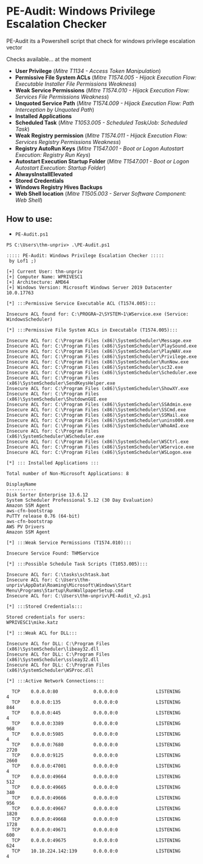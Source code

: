 # PE-Audit: Windows Privilege Escalation Checker
PE-Audit its a Powershell script that check for windows privilege escalation vector

Checks available... at the moment
- **User Privilege** (*Mitre T1134 - Access Token Manipulation*)
- **Permissive File System ACLs** (*Mitre T1574.005 - Hijack Execution Flow: Executable Installer File Permissions Weakness*)
- **Weak Service Permissions** (*Mitre T1574.010 - Hijack Execution Flow: Services File Permissions Weakness*)
- **Unquoted Service Path** (*Mitre T1574.009 - Hijack Execution Flow: Path Interception by Unquoted Path*)
- **Installed Applications**
- **Scheduled Task** (*Mitre T1053.005 - Scheduled Task/Job: Scheduled Task*)
- **Weak Registry permission** (*Mitre T1574.011 - Hijack Execution Flow: Services Registry Permissions Weakness*)
- **Registry AutoRun Keys** (*Mitre T1547.001 - Boot or Logon Autostart Execution: Registry Run Keys*)
- **Autostart Execution Startup Folder** (*Mitre T1547.001 - Boot or Logon Autostart Execution: Startup Folder*)
- **AlwaysInstallElevated**
- **Stored Credentials**
- **Windows Registry Hives Backups**
- **Web Shell location** (*Mitre T1505.003 - Server Software Component: Web Shell*)

## How to use:
- `PE-Audit.ps1`

```
PS C:\Users\thm-unpriv> .\PE-Audit.ps1

::::: PE-Audit: Windows Privilege Escalation Checker :::::
 by Lof1 ;)

[+] Current User: thm-unpriv
[+] Computer Name: WPRIVESC1
[+] Architecture: AMD64
[+] Windows Version: Microsoft Windows Server 2019 Datacenter 10.0.17763

[*] :::Permissive Service Executable ACL (T1574.005):::

Insecure ACL found for: C:\PROGRA~2\SYSTEM~1\WService.exe (Service: WindowsScheduler)

[*] :::Permissive File System ACLs in Executable (T1574.005):::

Insecure ACL for: C:\Program Files (x86)\SystemScheduler\Message.exe
Insecure ACL for: C:\Program Files (x86)\SystemScheduler\PlaySound.exe
Insecure ACL for: C:\Program Files (x86)\SystemScheduler\PlayWAV.exe
Insecure ACL for: C:\Program Files (x86)\SystemScheduler\Privilege.exe
Insecure ACL for: C:\Program Files (x86)\SystemScheduler\RunNow.exe
Insecure ACL for: C:\Program Files (x86)\SystemScheduler\sc32.exe
Insecure ACL for: C:\Program Files (x86)\SystemScheduler\Scheduler.exe
Insecure ACL for: C:\Program Files (x86)\SystemScheduler\SendKeysHelper.exe
Insecure ACL for: C:\Program Files (x86)\SystemScheduler\ShowXY.exe
Insecure ACL for: C:\Program Files (x86)\SystemScheduler\ShutdownGUI.exe
Insecure ACL for: C:\Program Files (x86)\SystemScheduler\SSAdmin.exe
Insecure ACL for: C:\Program Files (x86)\SystemScheduler\SSCmd.exe
Insecure ACL for: C:\Program Files (x86)\SystemScheduler\SSMail.exe
Insecure ACL for: C:\Program Files (x86)\SystemScheduler\unins000.exe
Insecure ACL for: C:\Program Files (x86)\SystemScheduler\WhoAmI.exe
Insecure ACL for: C:\Program Files (x86)\SystemScheduler\WScheduler.exe
Insecure ACL for: C:\Program Files (x86)\SystemScheduler\WSCtrl.exe
Insecure ACL for: C:\Program Files (x86)\SystemScheduler\WService.exe
Insecure ACL for: C:\Program Files (x86)\SystemScheduler\WSLogon.exe

[*] ::: Installed Applications :::

Total number of Non-Microsoft Applications: 8

DisplayName
-----------
Disk Sorter Enterprise 13.6.12
System Scheduler Professional 5.12 (30 Day Evaluation)
Amazon SSM Agent
aws-cfn-bootstrap
PuTTY release 0.76 (64-bit)
aws-cfn-bootstrap
AWS PV Drivers
Amazon SSM Agent

[*] :::Weak Service Permissions (T1574.010):::

Insecure Service Found: THMService

[*] :::Possible Schedule Task Scripts (T1053.005):::

Insecure ACL for: C:\tasks\schtask.bat
Insecure ACL for: C:\Users\thm-unpriv\AppData\Roaming\Microsoft\Windows\Start Menu\Programs\Startup\RunWallpaperSetup.cmd
Insecure ACL for: C:\Users\thm-unpriv\PE-Audit_v2.ps1

[*] :::Stored Credentials:::

Stored credentials for users:
WPRIVESC1\mike.katz

[*] :::Weak ACL for DLL:::

Insecure ACL for DLL: C:\Program Files (x86)\SystemScheduler\libeay32.dll
Insecure ACL for DLL: C:\Program Files (x86)\SystemScheduler\ssleay32.dll
Insecure ACL for DLL: C:\Program Files (x86)\SystemScheduler\WSProc.dll

[*] :::Active Network Connections:::

  TCP    0.0.0.0:80             0.0.0.0:0              LISTENING       4
  TCP    0.0.0.0:135            0.0.0.0:0              LISTENING       844
  TCP    0.0.0.0:445            0.0.0.0:0              LISTENING       4
  TCP    0.0.0.0:3389           0.0.0.0:0              LISTENING       968
  TCP    0.0.0.0:5985           0.0.0.0:0              LISTENING       4
  TCP    0.0.0.0:7680           0.0.0.0:0              LISTENING       2720
  TCP    0.0.0.0:9125           0.0.0.0:0              LISTENING       2660
  TCP    0.0.0.0:47001          0.0.0.0:0              LISTENING       4
  TCP    0.0.0.0:49664          0.0.0.0:0              LISTENING       512
  TCP    0.0.0.0:49665          0.0.0.0:0              LISTENING       340
  TCP    0.0.0.0:49666          0.0.0.0:0              LISTENING       956
  TCP    0.0.0.0:49667          0.0.0.0:0              LISTENING       1820
  TCP    0.0.0.0:49668          0.0.0.0:0              LISTENING       1728
  TCP    0.0.0.0:49671          0.0.0.0:0              LISTENING       600
  TCP    0.0.0.0:49675          0.0.0.0:0              LISTENING       624
  TCP    10.10.224.142:139      0.0.0.0:0              LISTENING       4
```
